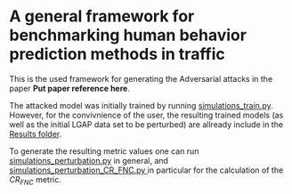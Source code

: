 # A general framework for benchmarking human behavior prediction methods in traffic
This is the used framework for generating the Adversarial attacks in the paper **Put paper reference here**. 

The attacked model was initially trained by running [simulations_train.py](https://github.com/jhagenus/General-Framework-update-adversarial-Jeroen/blob/main/Framework/simulations_train.py). However, for the convivnience of the user, the resulting trained models (as well as the initial LGAP data set to be perturbed) are allready include in the [Results folder](https://github.com/jhagenus/General-Framework-update-adversarial-Jeroen/tree/main/Framework/Results/L-GAP%20(left%20turns)). 

To generate the resulting metric values one can run [simulations_perturbation.py](https://github.com/jhagenus/General-Framework-update-adversarial-Jeroen/blob/main/Framework/simulations_perturbation.py) in general, and [simulations_perturbation_CR_FNC.py ](https://github.com/jhagenus/General-Framework-update-adversarial-Jeroen/blob/main/Framework/simulations_perturbation_CR_FNC.py) in particular for the calculation of the $CR_{FNC}$ metric. 


